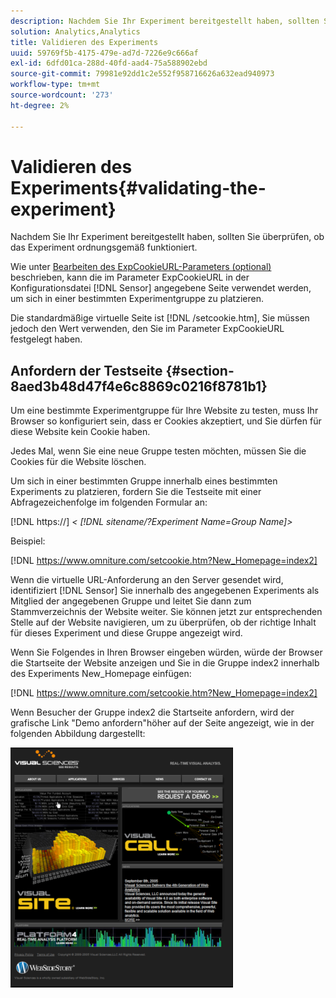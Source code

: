 ```yaml
---
description: Nachdem Sie Ihr Experiment bereitgestellt haben, sollten Sie überprüfen, ob das Experiment ordnungsgemäß funktioniert.
solution: Analytics,Analytics
title: Validieren des Experiments
uuid: 59769f5b-4175-479e-ad7d-7226e9c666af
exl-id: 6dfd01ca-288d-40fd-aad4-75a588902ebd
source-git-commit: 79981e92dd1c2e552f958716626a632ead940973
workflow-type: tm+mt
source-wordcount: '273'
ht-degree: 2%

---
```


# Validieren des Experiments{#validating-the-experiment}

Nachdem Sie Ihr Experiment bereitgestellt haben, sollten Sie überprüfen, ob das Experiment ordnungsgemäß funktioniert.

Wie unter [Bearbeiten des ExpCookieURL-Parameters (optional)](../../home/c-undst-ctrld-exp/t-en-ctrld-exp/c-mod-expckurl-prm.md#concept-215bf86bab4e4ec0b0cc803ec48a8fcf) beschrieben, kann die im Parameter ExpCookieURL in der Konfigurationsdatei [!DNL Sensor] angegebene Seite verwendet werden, um sich in einer bestimmten Experimentgruppe zu platzieren.

Die standardmäßige virtuelle Seite ist [!DNL /setcookie.htm], Sie müssen jedoch den Wert verwenden, den Sie im Parameter ExpCookieURL festgelegt haben.

## Anfordern der Testseite {#section-8aed3b48d47f4e6c8869c0216f8781b1}

Um eine bestimmte Experimentgruppe für Ihre Website zu testen, muss Ihr Browser so konfiguriert sein, dass er Cookies akzeptiert, und Sie dürfen für diese Website kein Cookie haben.

Jedes Mal, wenn Sie eine neue Gruppe testen möchten, müssen Sie die Cookies für die Website löschen.

Um sich in einer bestimmten Gruppe innerhalb eines bestimmten Experiments zu platzieren, fordern Sie die Testseite mit einer Abfragezeichenfolge im folgenden Formular an:

[!DNL https://] *&lt; [!DNL sitename/?Experiment Name=Group Name]>*

Beispiel:

[!DNL https://www.omniture.com/setcookie.htm?New_Homepage=index2]

Wenn die virtuelle URL-Anforderung an den Server gesendet wird, identifiziert [!DNL Sensor] Sie innerhalb des angegebenen Experiments als Mitglied der angegebenen Gruppe und leitet Sie dann zum Stammverzeichnis der Website weiter. Sie können jetzt zur entsprechenden Stelle auf der Website navigieren, um zu überprüfen, ob der richtige Inhalt für dieses Experiment und diese Gruppe angezeigt wird.

Wenn Sie Folgendes in Ihren Browser eingeben würden, würde der Browser die Startseite der Website anzeigen und Sie in die Gruppe index2 innerhalb des Experiments New_Homepage einfügen:

[!DNL https://www.omniture.com/setcookie.htm?New_Homepage=index2]

Wenn Besucher der Gruppe index2 die Startseite anfordern, wird der grafische Link &quot;Demo anfordern&quot;höher auf der Seite angezeigt, wie in der folgenden Abbildung dargestellt:

![](assets/TestPage.png)
